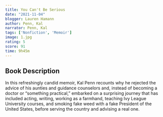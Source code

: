 ```yaml
---
title: You Can't Be Serious 
date: "2021-11-04"
blogger: Lauren Hamann
author: Penn, Kal
narrator: Penn, Kal
tags: ['Nonfiction', 'Memoir']
image: 1.jpg
rating: 5
score: 91
time: 9h45m
---
```


## Book Description

In this refreshingly candid memoir, Kal Penn recounts why he rejected the advice of his aunties and guidance counselors and, instead of becoming a doctor or “something practical,” embarked on a surprising journey that has included acting, writing, working as a farmhand, teaching Ivy League University courses, and smoking fake weed with a fake President of the United States, before serving the country and advising a real one.